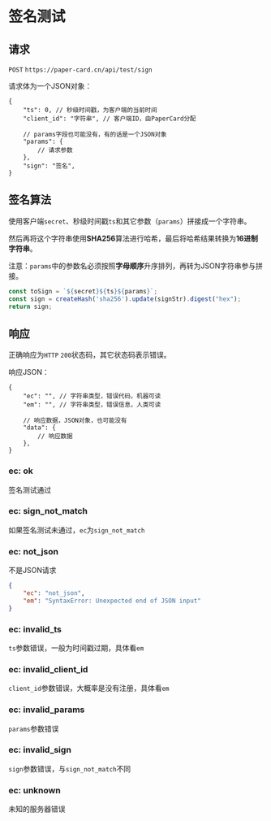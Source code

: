 

# 签名测试


## 请求

`POST` `https://paper-card.cn/api/test/sign`

请求体为一个JSON对象：

```json5
{
    "ts": 0, // 秒级时间戳，为客户端的当前时间
    "client_id": "字符串", // 客户端ID，由PaperCard分配

    // params字段也可能没有，有的话是一个JSON对象
    "params": {
        // 请求参数
    },
    "sign": "签名",
}
```

## 签名算法

使用客户端`secret`、秒级时间戳`ts`和其它参数（`params`）拼接成一个字符串。

然后再将这个字符串使用**SHA256**算法进行哈希，最后将哈希结果转换为**16进制字符串**。

注意：`params`中的参数名必须按照**字母顺序**升序排列，再转为JSON字符串参与拼接。

```ts
const toSign = `${secret}${ts}${params}`;
const sign = createHash('sha256').update(signStr).digest("hex");    
return sign;
```

## 响应

正确响应为`HTTP` `200`状态码，其它状态码表示错误。

响应JSON：
```json5
{
    "ec": "", // 字符串类型，错误代码，机器可读
    "em": "", // 字符串类型，错误信息，人类可读

    // 响应数据，JSON对象，也可能没有
    "data": {
        // 响应数据
    }, 
}
```

### ec: ok
签名测试通过

### ec: sign_not_match
如果签名测试未通过，`ec`为`sign_not_match`

### ec: not_json
不是JSON请求
```json
{
    "ec": "not_json",
    "em": "SyntaxError: Unexpected end of JSON input"
}
```

### ec: invalid_ts
`ts`参数错误，一般为时间戳过期，具体看`em`

### ec: invalid_client_id
`client_id`参数错误，大概率是没有注册，具体看`em`

### ec: invalid_params
`params`参数错误

### ec: invalid_sign
`sign`参数错误，与`sign_not_match`不同

### ec: unknown
未知的服务器错误